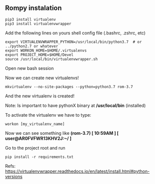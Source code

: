 ## Rompy instalation

```
pip3 install virtualenv
pip3 install virtualenvwrapper
```

Add the following lines on yours shell config file (.bashrc, .zshrc, etc)

```
export VIRTUALENVWRAPPER_PYTHON=/usr/local/bin/python3.7  # or ../python2.7 or whatever
export WORKON_HOME=$HOME/.virtualenvs
export PROJECT_HOME=$HOME/Devel
source /usr/local/bin/virtualenvwrapper.sh
```

Open new bash session

Now we can create new virtualenvs!

```
mkvirtualenv --no-site-packages --python=python3.7 rom-3.7
```

And the new virtualenv is created!

Note: Is important to have pythonX binary at __/usr/local/bin__ (installed)

To activate the virtualenv we have to type:
```
workon [my_virtualenv_name]
```

Now we can see something like __(rom-3.7) [ 10:59AM ]  [ user@AR0FVFWR13KHV2J:~/ ]__

Go to the project root and run
```
pip install -r requirements.txt
```

Refs:
https://virtualenvwrapper.readthedocs.io/en/latest/install.html#python-versions

